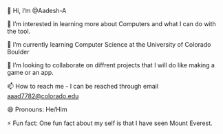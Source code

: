 👋 Hi, I’m @Aadesh-A

👀 I’m interested in learning more about Computers and what I can do with the tool.

🌱 I’m currently learning Computer Science at the University of Colorado Boulder

💞️ I’m looking to collaborate on diffrent projects that I will do like making a game or an app.

📫 How to reach me - I can be reached through email aaad7782@colorado.edu

😄 Pronouns: He/Him

⚡ Fun fact: One fun fact about my self is that I have seen Mount Everest.
